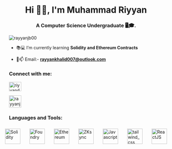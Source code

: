 <h1 align="center">Hi 👋😊, I'm Muhammad Riyyan</h1>
<h3 align="center">A Computer Science Undergraduate 🖥️🎓.</h3>


<p align="left"> <img src="https://komarev.com/ghpvc/?username=rayyanjb00&label=Profile%20views&color=0e75b6&style=flat" alt="rayyanjb00" /> </p>



- 📚💻 I’m currently learning **Solidity and Ethereum Contracts**

- 📧📫 Email:-  **rayyankhalid007@outlook.com**



<h3 align="left">Connect with me:</h3>
<p align="left">
<a href="https://www.linkedin.com/in/riyyandotsol/" target="blank"><img align="center" src="https://raw.githubusercontent.com/rahuldkjain/github-profile-readme-generator/master/src/images/icons/Social/linked-in-alt.svg" alt="riyyandoteth" height="30" width="40" /></a>

<a href="http://discordapp.com/users/1176921917442236541" target="blank"><img align="center" src="https://user-images.githubusercontent.com/34899572/216776599-335c40a0-8b43-46f7-a547-8a31da83de54.png" alt="rayyanjb00" height="40" width="40" /></a>
</p>


<h3>Languages and Tools:</h3>

<div style="display: flex; justify-content: center; align-items: center; gap: 30px; padding: 10px;">
    <a href="https://soliditylang.org/" target="_blank" rel="noreferrer">
        <img src="https://img.icons8.com/color-glass/100/solidity.png" alt="Solidity" style="width: 50px; height: 50px; object-fit: contain; display: block;"/>
    </a>
    <a href="https://book.getfoundry.sh/" target="_blank" rel="noreferrer">
        <img src="https://avatars.githubusercontent.com/u/99892494?s=280&v=4" alt="Foundry" style="width: 50px; height: 50px; object-fit: contain; display: block;"/>
    </a>
     <a href="https://ethereum.org/en/" target="_blank" rel="noreferrer">
        <img src="https://img.icons8.com/nolan/64/ethereum.png" alt="Ethereum" style="width: 50px; height: 50px; object-fit: contain; display: block;"/>
    </a>
     <a href="https://www.zksync.io/" target="_blank" rel="noreferrer">
        <img src="https://github.com/bxpana/zksync-community-brand-assets/blob/main/zkSync/Old%20Logos/zkSync.png" alt="ZKsync" style="width: 50px; height: 50px; object-fit: contain; display: block;"/>
    </a>
    <a href="https://developer.mozilla.org/en-US/docs/Web/JavaScript" target="_blank" rel="noreferrer">
        <img src="https://img.icons8.com/nolan/64/javascript.png" alt="Javascript" style="width: 50px; height: 50px; object-fit: contain; display: block;"/>
    </a>
    <a href="https://tailwindcss.com/" target="_blank" rel="noreferrer">
        <img src="https://img.icons8.com/nolan/64/tailwind_css.png" alt="tailwind_css" alt="Tailwind CSS" style="width: 50px; height: 50px; object-fit: contain; display: block;"/>
    </a>
     <a href="https://react.dev/" target="_blank" rel="noreferrer">
        <img src="https://img.icons8.com/nolan/64/react-native.png" alt="ReactJS" style="width: 50px; height: 50px; object-fit: contain; display: block;"/>
    </a>
    
    
  
</div>




